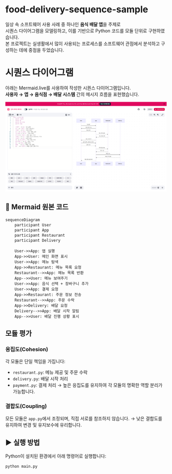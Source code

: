 # food-delivery-sequence-sample
일상 속 소프트웨어 사용 사례 중 하나인 **음식 배달 앱**을 주제로  
시퀀스 다이어그램을 모델링하고, 이를 기반으로 Python 코드를 모듈 단위로 구현하였습니다.  
본 프로젝트는 실생활에서 많이 사용되는 프로세스를 소프트웨어 관점에서 분석하고 구성하는 데에 중점을 두었습니다.

# 시퀀스 다이어그램

아래는 Mermaid.live를 사용하여 작성한 시퀀스 다이어그램입니다.  
**사용자 → 앱 → 음식점 → 배달 시스템** 간의 메시지 흐름을 표현했습니다.

![시퀀스 다이어그램](./sequence_diagram.png)

## 🧾 Mermaid 원본 코드

```mermaid
sequenceDiagram
    participant User
    participant App
    participant Restaurant
    participant Delivery

    User->>App: 앱 실행
    App->>User: 메인 화면 표시
    User->>App: 메뉴 탐색
    App->>Restaurant: 메뉴 목록 요청
    Restaurant-->>App: 메뉴 목록 반환
    App-->>User: 메뉴 보여주기
    User->>App: 음식 선택 + 장바구니 추가
    User->>App: 결제 요청
    App->>Restaurant: 주문 정보 전송
    Restaurant-->>App: 주문 수락
    App->>Delivery: 배달 요청
    Delivery-->>App: 배달 시작 알림
    App-->>User: 배달 진행 상황 표시
 ```

## 모듈 평가

### 응집도(Cohesion)
각 모듈은 단일 책임을 가집니다:
- `restaurant.py`: 메뉴 제공 및 주문 수락
- `delivery.py`: 배달 시작 처리
- `payment.py`: 결제 처리
→ 높은 응집도를 유지하여 각 모듈의 명확한 역할 분리가 가능합니다.

### 결합도(Coupling)
모든 모듈은 `app.py`에서 조정되며, 직접 서로를 참조하지 않습니다.
→ 낮은 결합도를 유지하여 변경 및 유지보수에 유리합니다.

## ▶ 실행 방법

Python이 설치된 환경에서 아래 명령어로 실행합니다:

```bash
python main.py




